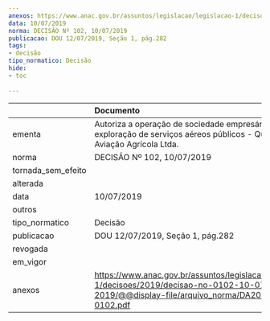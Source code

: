 ```yaml
---
anexos: https://www.anac.gov.br/assuntos/legislacao/legislacao-1/decisoes/2019/decisao-no-0102-10-07-2019/@@display-file/arquivo_norma/DA2019-0102.pdf
data: 10/07/2019
norma: DECISÃO Nº 102, 10/07/2019
publicacao: DOU 12/07/2019, Seção 1, pág.282
tags:
- decisão
tipo_normatico: Decisão
hide: 
- toc 
 
---
```


|                    | Documento                                                                                                                                      |
|:-------------------|:-----------------------------------------------------------------------------------------------------------------------------------------------|
| ementa             | Autoriza a operação de sociedade empresária para exploração de serviços aéreos públicos - Querência Aviação Agrícola Ltda.                     |
| norma              | DECISÃO Nº 102, 10/07/2019                                                                                                                     |
| tornada_sem_efeito |                                                                                                                                                |
| alterada           |                                                                                                                                                |
| data               | 10/07/2019                                                                                                                                     |
| outros             |                                                                                                                                                |
| tipo_normatico     | Decisão                                                                                                                                        |
| publicacao         | DOU 12/07/2019, Seção 1, pág.282                                                                                                               |
| revogada           |                                                                                                                                                |
| em_vigor           |                                                                                                                                                |
| anexos             | https://www.anac.gov.br/assuntos/legislacao/legislacao-1/decisoes/2019/decisao-no-0102-10-07-2019/@@display-file/arquivo_norma/DA2019-0102.pdf |